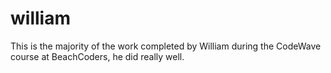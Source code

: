 # william

This is the majority of the work completed by William during the CodeWave course at BeachCoders, he did really well. 
